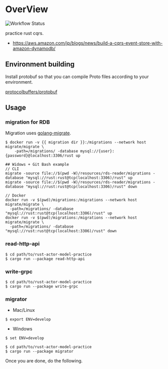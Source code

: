 # OverView

![Workflow Status](https://github.com/tshinowpub/rust-cqrs-practice/workflows/test/badge.svg)

practice rust cqrs.

- https://aws.amazon.com/jp/blogs/news/build-a-cqrs-event-store-with-amazon-dynamodb/

## Environment building

Install protobuf so that you can compile Proto files according to your environment.

[protocolbuffers/protobuf](https://github.com/protocolbuffers/protobuf)

## Usage

### migration for RDB
Migration uses [golang-migrate](https://github.com/golang-migrate/migrate).

```shell
$ docker run -v {{ migration dir }}:/migrations --network host migrate/migrate \
    -path=/migrations/ -database mysql://{user}:{password}@localhost:3306/rust up
    
## Widows + Git Bash example
// CLI
migrate -source file://$(pwd -W)/resources/rds-reader/migrations -database "mysql://rust:rust@tcp(localhost:3306)/rust" up
migrate -source file://$(pwd -W)/resources/rds-reader/migrations -database "mysql://rust:rust@tcp(localhost:3306)/rust" down

// Docker
docker run -v $(pwd)/migrations:/migrations --network host migrate/migrate \
  -path=/migrations/ -database "mysql://rust:rust@tcp(localhost:3306)/rust" up
docker run -v $(pwd)/migrations:/migrations --network host migrate/migrate \
  -path=/migrations/ -database "mysql://rust:rust@tcp(localhost:3306)/rust" down
```

### read-http-api
```shell
$ cd path/to/rust-actor-model-practice
$ cargo run --package read-http-api
```

### write-grpc
```shell
$ cd path/to/rust-actor-model-practice
$ cargo run --package write-grpc
```

### migrator

- Mac/Linux
```shell
$ export ENV=develop
```

- Windows
```shell
$ set ENV=develop
```

```shell
$ cd path/to/rust-actor-model-practice
$ cargo run --package migrator
```

Once you are done, do the following.
